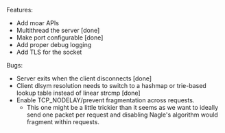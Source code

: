 Features:
- Add moar APIs
- Multithread the server [done]
- Make port configurable [done]
- Add proper debug logging
- Add TLS for the socket

Bugs:
- Server exits when the client disconnects [done]
- Client dlsym resolution needs to switch to a hashmap or trie-based lookup table instead of linear strcmp [done]
- Enable TCP_NODELAY/prevent fragmentation across requests.
  - This one might be a little trickier than it seems as we want to ideally send one packet per request and disabling Nagle's algorithm would fragment within requests.
